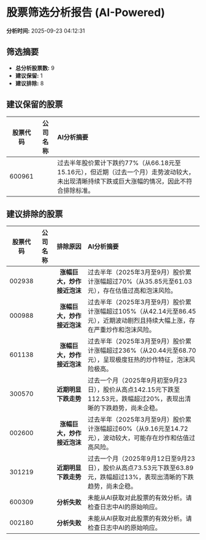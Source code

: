 # 股票筛选分析报告 (AI-Powered)

**分析时间:** 2025-09-23 04:12:31

## 筛选摘要

- **总分析股票数:** 9
- **建议保留:** 1
- **建议排除:** 8

## 建议保留的股票

| 股票代码 | 公司名称 | AI分析摘要 |
|:---:|:---:|:---|
| 600961 |  | 过去半年股价累计下跌约77%（从66.18元至15.16元），但近期（过去一个月）走势波动较大，未出现清晰持续下跌或巨大涨幅的情况，因此不符合排除标准。 |

## 建议排除的股票

| 股票代码 | 公司名称 | 排除原因 | AI分析摘要 |
|:---:|:---:|:---:|:---|
| 002938 |  | **涨幅巨大，炒作接近泡沫** | 过去半年（2025年3月至9月）股价累计涨幅超过70%（从35.85元至61.03元），存在估值过高和泡沫风险。 |
| 000988 |  | **涨幅巨大，炒作接近泡沫** | 过去半年（2025年3月至9月）股价累计涨幅超过105%（从42.14元至86.45元），近期波动剧烈且持续大幅上涨，存在严重炒作和泡沫风险。 |
| 601138 |  | **涨幅巨大，炒作接近泡沫** | 过去半年（2025年3月至9月）股价累计涨幅超过236%（从20.44元至68.70元），呈现极度狂热的炒作特征，泡沫风险极高。 |
| 300570 |  | **近期明显下跌走势** | 过去一个月（2025年9月初至9月23日），股价从高点142.15元下跌至112.53元，跌幅超过20%，表现出清晰的下跌趋势，尚未企稳。 |
| 002600 |  | **涨幅巨大，炒作接近泡沫** | 过去半年（2025年3月至9月）股价累计涨幅超过60%（从9.16元至14.72元），波动较大，可能存在炒作和估值过高风险。 |
| 301219 |  | **近期明显下跌走势** | 过去一个月（2025年9月12日至9月23日），股价从高点73.53元下跌至63.89元，跌幅超过13%，表现出清晰的下跌趋势，尚未企稳。 |
| 600309 |  | **分析失败** | 未能从AI获取对此股票的有效分析。请检查日志中AI的原始响应。 |
| 002180 |  | **分析失败** | 未能从AI获取对此股票的有效分析。请检查日志中AI的原始响应。 |
